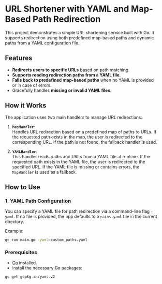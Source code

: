 # URL Shortener with YAML and Map-Based Path Redirection

This project demonstrates a simple URL shortening service built with Go. It supports redirection using both predefined map-based paths and dynamic paths from a YAML configuration file.

## Features

- **Redirects users to specific URLs** based on path matching.
- **Supports reading redirection paths from a YAML file**.
- **Falls back to predefined map-based paths** when no YAML is provided or in case of errors.
- Gracefully handles **missing or invalid YAML files**.
  
## How it Works

The application uses two main handlers to manage URL redirections:

1. **`MapHandler`**:  
   Handles URL redirection based on a predefined map of paths to URLs. If the requested path exists in the map, the user is redirected to the corresponding URL. If the path is not found, the fallback handler is used.

2. **`YAMLHandler`**:  
   This handler reads paths and URLs from a YAML file at runtime. If the requested path exists in the YAML file, the user is redirected to the specified URL. If the YAML file is missing or contains errors, the `MapHandler` is used as a fallback.

## How to Use

### 1. YAML Path Configuration

You can specify a YAML file for path redirection via a command-line flag `-yaml`. If no file is provided, the app defaults to a `paths.yaml` file in the current directory.

Example:

```bash
go run main.go -yaml=custom_paths.yaml
```

### Prerequisites

- [Go](https://golang.org/doc/install) installed.
- Install the necessary Go packages:

```bash
go get gopkg.in/yaml.v2
